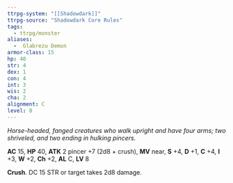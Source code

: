 ```yaml
---
ttrpg-system: "[[Shadowdark]]"
ttrpg-source: "Shadowdark Core Rules"
tags:
  - ttrpg/monster
aliases:
  -  Glabrezu Demon
armor-class: 15
hp: 40
str: 4
dex: 1
con: 4
int: 3
wis: 2
cha: 2
alignment: C
level: 8
---
```


_Horse-headed, fanged creatures who walk upright and have four arms; two shriveled, and two ending in hulking pincers._

**AC** 15, **HP** 40, **ATK** 2 pincer +7 (2d8 + crush), **MV** near, **S** +4, **D** +1, **C** +4, **I** +3, **W** +2, **Ch** +2, **AL** C, **LV** 8

**Crush**. DC 15 STR or target takes 2d8 damage.

